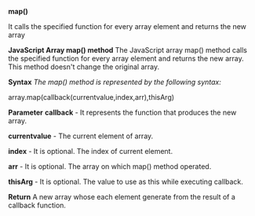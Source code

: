 **map()**

It calls the specified function for every array element and returns the new array

**JavaScript Array map() method**
The JavaScript array map() method calls the specified function for every array element and returns the new array. This method doesn't change the original array.

**Syntax**
_The map() method is represented by the following syntax:_

array.map(callback(currentvalue,index,arr),thisArg)  

**Parameter**
**callback** - It represents the function that produces the new array.

**currentvalue** - The current element of array.

**index** - It is optional. The index of current element.

**arr** - It is optional. The array on which map() method operated.

**thisArg** - It is optional. The value to use as this while executing callback.

**Return**
A new array whose each element generate from the result of a callback function.